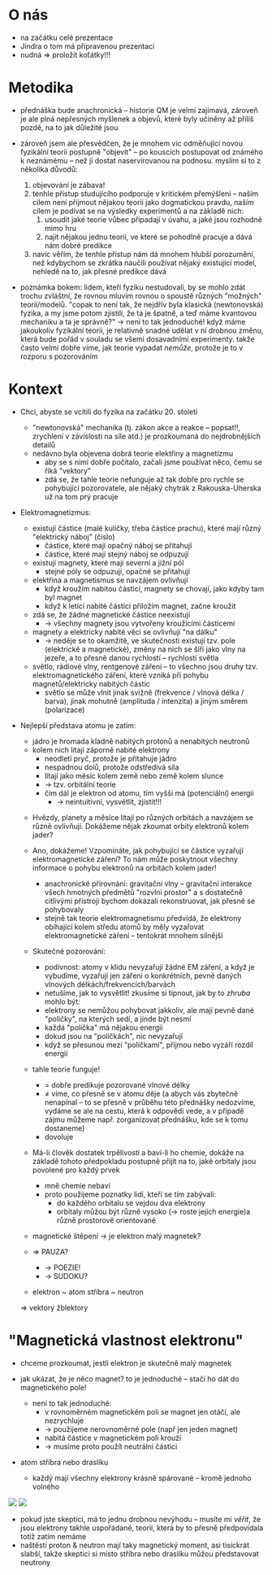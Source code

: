 # O nás
 * na začátku celé prezentace
 * Jindra o tom má připravenou prezentaci
 * nudná ⇒ proložit koťátky!!!

# Metodika
  * přednáška bude anachronická – historie QM je velmi zajímavá, zároveň je
    ale plná nepřesných myšlenek a objevů, které byly učiněny až příliš pozdě, na to jak důležité jsou
  * zároveň jsem ale přesvědčen, že je mnohem víc odměňující novou fyzikální teorii postupně "objevit" – po kouscích postupovat od známého k neznámému – než ji dostat naservírovanou na podnosu. myslím si to z několika důvodů:
    1. objevování je zábava!
    2. tenhle přístup studujícího podporuje v kritickém přemýšlení – naším cílem není přijmout nějakou teorii jako dogmatickou pravdu, naším cílem je podívat se na výsledky experimentů a na základě nich:
          1. usoudit jaké teorie vůbec připadají v úvahu, a jaké jsou rozhodně mimo hru
          2. najít nějakou jednu teorii, ve které se pohodlně pracuje a dává nám dobré predikce
    3. navíc věřím, že tenhle přístup nám dá mnohem hlubší porozumění, než kdybychom se zkrátka naučili používat nějaký existující model, nehledě na to, jak přesné predikce dává

  * poznámka bokem: lidem, kteří fyziku nestudovali, by se mohlo zdát trochu zvláštní, že rovnou mluvím rovnou o spoustě různých "možných" teorií/modelů. "copak to není tak, že nejdřív byla klasická (newtonovská) fyzika, a my jsme potom zjistili, že ta je špatně, a teď máme kvantovou mechaniku a ta je správně?" → není to tak jednoduché! když máme jakoukoliv fyzikální teorii, je relativně snadné udělat v ní drobnou změnu, která bude pořád v souladu se všemi dosavadními experimenty. takže často velmi dobře víme, jak teorie vypadat *nemůže*, protože je to v rozporu s pozorováním


# Kontext
 * Chci, abyste se vcítili do fyzika na začátku 20. století
    - "newtonovská" mechanika (tj. zákon akce a reakce – popsat!!, zrychlení v závislosti na síle atd.) je prozkoumaná do nejdrobnějších detailů
    - nedávno byla objevena dobrá teorie elektřiny a magnetizmu
       - aby se s nimi dobře počítalo, začali jsme používat něco, čemu se říká "vektory"
       - zdá se, že tahle teorie nefunguje až tak dobře pro rychle se pohybující pozorovatele, ale nějaký chytrák z Rakouska-Uherska už na tom prý pracuje

 * Elektromagnetizmus:
   - existují částice (malé kuličky, třeba částice prachu),
     které mají různý "elektrický náboj" (číslo)
       - částice, které mají opačný náboj se přitahují
       - částice, které mají stejný náboj se odpuzují
   - existují magnety, které mají severní a jižní pól
       - stejné póly se odpuzují, opačné se přitahují
   - elektřina a magnetismus se navzájem ovlivňují
        - když kroužím nabitou částicí, magnety se chovají, jako kdyby tam byl magnet
        - když k letící nabité částici přiložím magnet, začne kroužit
   - zdá se, že žádné magnetické částice neexistují
      -  → všechny magnety jsou vytvořeny kroužícími částicemi
   - magnety a elektricky nabité věci se ovlivňují "na dálku"
      -  → neděje se to okamžitě, ve skutečnosti existují tzv. pole (elektrické a magnetické), změny na nich se šíří jako vlny na jezeře, a to přesně danou rychlostí – rychlostí světla
   - světlo, rádiové vlny, rentgenové záření – to všechno jsou druhy tzv. elektromagnetického záření, které vzniká při pohybu magnetů/elektricky nabitých částic
      - světlo se může vlnit jinak svižně (frekvence / vlnová délka / barva), jinak mohutně (amplituda / intenzita) a jiným směrem (polarizace)

 * Nejlepší představa atomu je zatím:
    - jádro je hromada kladně nabitých protonů a nenabitých neutronů
    - kolem nich lítají záporně nabité elektrony
        - neodletí pryč, protože je přitahuje jádro
        - nespadnou dolů, protože odstředivá síla
        - lítají jako měsíc kolem země nebo země kolem slunce
        - → tzv. orbitální teorie
        - čím dál je elektron od atomu, tím vyšší má (potenciální) energii
           - → neintuitivní, vysvětlit, zjistit!!!

    * Hvězdy, planety a měsíce lítají po různých orbitách a navzájem se různě ovlivňují. Dokážeme nějak zkoumat orbity elektronů kolem jader?

    * Ano, dokážeme! Vzpomínáte, jak pohybující se částice vyzařují elektromagnetické záření? To nám může poskytnout všechny informace o pohybu elektronů na orbitách
      kolem jader!
        * anachronické přirovnání: gravitační vlny – gravitační interakce všech hmotných předmětů "rozvlní prostor" a s dostatečně citlivými přístroji bychom dokázali rekonstruovat, jak přesně se pohybovaly
        * stejně tak teorie elektromagnetismu předvídá, že elektrony obíhající kolem středu atomů by měly vyzařovat elektromagnetické záření – tentokrát mnohem silnější
    * Skutečné pozorování:
        * podivnost: atomy v klidu nevyzařují žádné EM záření, a když je vybudíme, vyzařují jen záření o konkrétních, pevně daných vlnových délkách/frekvencích/barvách
        * netušíme, jak to vysvětlit! zkusíme si tipnout, jak by to *zhruba* mohlo být:
        * elektrony se nemůžou pohybovat jakkoliv, ale mají pevně dané "poličky", na kterých sedí, a jinde být nesmí
        * každá "polička" má nějakou energii
        * dokud jsou na "poličkách", nic nevyzařují
        * když se přesunou mezi "poličkami", přijmou nebo vyzáří rozdíl energií

    * tahle teorie funguje!
        * = dobře predikuje pozorované vlnové délky
        * ≠ víme, co přesně se v atomu děje (a abych vás zbytečně nenapínal – to se přesně v průběhu této přednášky nedozvíme, vydáme se ale na cestu, která k odpovědi vede, a v případě zájmu můžeme např. zorganizovat přednášku, kde se k tomu dostaneme)
        * dovoluje 

    * Má-li člověk dostatek trpělivosti a baví-li ho chemie, dokáže na základě tohoto
      předpokladu postupně přijít na to, jaké orbitaly jsou povolené pro každý prvek
        * mně chemie nebaví
        * proto použijeme poznatky lidí, kteří se tím zabývali:
            * do každého orbitalu se vejdou dva elektrony
            * orbitaly můžou být různě vysoko (→ roste jejich energie)a různě prostorově orientované

    * magnetické štěpení → je elektron malý magnetek?

    * ⇒ PAUZA?
      * → POEZIE!
      * → SUDOKU?

    * elektron ~ atom stříbra ~ neutron


    ⇒ vektory žblektory


# "Magnetická vlastnost elektronu"
  * chceme prozkoumat, jestli elektron je skutečně malý magnetek
  * jak ukázat, že je něco magnet? to je jednoduché – stačí ho dát do magnetického pole!
    * není to tak jednoduché:
      * v rovnoměrném magnetickém poli se magnet jen otáčí, ale nezrychluje
      * → použijeme nerovnoměrné pole (např jen jeden magnet)
      * nabitá částice v magnetickém poli krouží
      * → musíme proto použít neutrální částici
  
  * atom stříbra nebo draslíku
    * každý mají všechny elektrony krásně spárované – kromě jednoho volného

![](https://upload.wikimedia.org/wikipedia/commons/thumb/c/ce/Electron_shell_047_Silver.svg/223px-Electron_shell_047_Silver.svg.png)
![](https://upload.wikimedia.org/wikipedia/commons/thumb/d/db/Electron_shell_019_Potassium.svg/223px-Electron_shell_019_Potassium.svg.png)

  * pokud jste skeptici, má to jednu drobnou nevýhodu – musíte mi *věřit*, že jsou elektrony takhle uspořádané, teorii, která by to přesně předpovídala totiž zatím nemáme
  * naštěstí proton & neutron mají taky magnetický moment, asi tisíckrát slabší, takže skeptici si místo stříbra nebo draslíku můžou představovat neutrony
